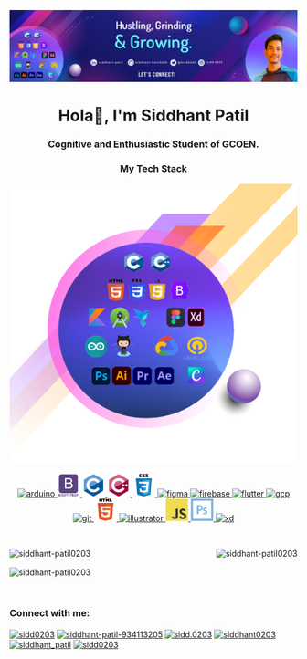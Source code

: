 ![MastHead](https://github.com/Siddhant-Patil0203/Siddhant-Patil0203/blob/2b7fb796fc40ea2f507affa96f3dac68804fa799/My%20Background.png)
<h1 align="center">Hola👋, I'm Siddhant Patil</h1>
<h3 align="center">Cognitive and Enthusiastic Student of GCOEN.</h3>

<h3 align="center">My Tech Stack</h3>

<p align="center"><img src="https://github.com/Siddhant-Patil0203/Siddhant-Patil0203/blob/92dbb84abea9ff35d5b281c61de0cea2db908fd6/Tech%20stack.png"></p>

<p align="center"> <a href="https://www.arduino.cc/" target="_blank"> <img src="https://cdn.worldvectorlogo.com/logos/arduino-1.svg" alt="arduino" width="40" height="40"/> </a> <a href="https://getbootstrap.com" target="_blank"> <img src="https://raw.githubusercontent.com/devicons/devicon/master/icons/bootstrap/bootstrap-plain-wordmark.svg" alt="bootstrap" width="40" height="40"/> </a> <a href="https://www.cprogramming.com/" target="_blank"> <img src="https://raw.githubusercontent.com/devicons/devicon/master/icons/c/c-original.svg" alt="c" width="40" height="40"/> </a> <a href="https://www.w3schools.com/cpp/" target="_blank"> <img src="https://raw.githubusercontent.com/devicons/devicon/master/icons/cplusplus/cplusplus-original.svg" alt="cplusplus" width="40" height="40"/> </a> <a href="https://www.w3schools.com/css/" target="_blank"> <img src="https://raw.githubusercontent.com/devicons/devicon/master/icons/css3/css3-original-wordmark.svg" alt="css3" width="40" height="40"/> </a> <a href="https://www.figma.com/" target="_blank"> <img src="https://www.vectorlogo.zone/logos/figma/figma-icon.svg" alt="figma" width="40" height="40"/> </a> <a href="https://firebase.google.com/" target="_blank"> <img src="https://www.vectorlogo.zone/logos/firebase/firebase-icon.svg" alt="firebase" width="40" height="40"/> </a> <a href="https://flutter.dev" target="_blank"> <img src="https://www.vectorlogo.zone/logos/flutterio/flutterio-icon.svg" alt="flutter" width="40" height="40"/> </a> <a href="https://cloud.google.com" target="_blank"> <img src="https://www.vectorlogo.zone/logos/google_cloud/google_cloud-icon.svg" alt="gcp" width="40" height="40"/> </a> <a href="https://git-scm.com/" target="_blank"> <img src="https://www.vectorlogo.zone/logos/git-scm/git-scm-icon.svg" alt="git" width="40" height="40"/> </a> <a href="https://www.w3.org/html/" target="_blank"> <img src="https://raw.githubusercontent.com/devicons/devicon/master/icons/html5/html5-original-wordmark.svg" alt="html5" width="40" height="40"/> </a> <a href="https://www.adobe.com/in/products/illustrator.html" target="_blank"> <img src="https://www.vectorlogo.zone/logos/adobe_illustrator/adobe_illustrator-icon.svg" alt="illustrator" width="40" height="40"/> </a> <a href="https://developer.mozilla.org/en-US/docs/Web/JavaScript" target="_blank"> <img src="https://raw.githubusercontent.com/devicons/devicon/master/icons/javascript/javascript-original.svg" alt="javascript" width="40" height="40"/> </a> <a href="https://www.photoshop.com/en" target="_blank"> <img src="https://raw.githubusercontent.com/devicons/devicon/master/icons/photoshop/photoshop-line.svg" alt="photoshop" width="40" height="40"/> </a> <a href="https://www.adobe.com/products/xd.html" target="_blank"> <img src="https://cdn.worldvectorlogo.com/logos/adobe-xd.svg" alt="xd" width="40" height="40"/> </a> </p>

<br>
<p>&nbsp;<img align="right" src="https://github-readme-stats.vercel.app/api?username=siddhant-patil0203&show_icons=true&locale=en" alt="siddhant-patil0203" />
<img align="left" src="https://github-readme-stats.vercel.app/api/top-langs?username=siddhant-patil0203&show_icons=true&locale=en&layout=compact" alt="siddhant-patil0203" /></p>



<p><img align="center" src="https://github-readme-streak-stats.herokuapp.com/?user=siddhant-patil0203&" alt="siddhant-patil0203" /></p>
<br>

<h3 align="left">Connect with me:</h3>
<p align="left">
<a href="https://twitter.com/sidd0203" target="blank"><img align="center" src="https://raw.githubusercontent.com/rahuldkjain/github-profile-readme-generator/master/src/images/icons/Social/twitter.svg" alt="sidd0203" height="30" width="40" /></a>
<a href="https://linkedin.com/in/siddhant-patil-934113205" target="blank"><img align="center" src="https://raw.githubusercontent.com/rahuldkjain/github-profile-readme-generator/master/src/images/icons/Social/linked-in-alt.svg" alt="siddhant-patil-934113205" height="30" width="40" /></a>
<a href="https://instagram.com/sidd.0203" target="blank"><img align="center" src="https://raw.githubusercontent.com/rahuldkjain/github-profile-readme-generator/master/src/images/icons/Social/instagram.svg" alt="sidd.0203" height="30" width="40" /></a>
<a href="https://www.codechef.com/users/siddhant0203" target="blank"><img align="center" src="https://cdn.jsdelivr.net/npm/simple-icons@3.1.0/icons/codechef.svg" alt="siddhant0203" height="30" width="40" /></a>
<a href="https://www.hackerrank.com/siddhant_patil" target="blank"><img align="center" src="https://raw.githubusercontent.com/rahuldkjain/github-profile-readme-generator/master/src/images/icons/Social/hackerrank.svg" alt="siddhant_patil" height="30" width="40" /></a>
<a href="https://auth.geeksforgeeks.org/user/sidd0203" target="blank"><img align="center" src="https://raw.githubusercontent.com/rahuldkjain/github-profile-readme-generator/master/src/images/icons/Social/geeks-for-geeks.svg" alt="sidd0203" height="30" width="40" /></a>
</p>
